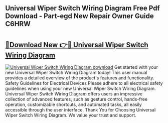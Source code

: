 ## Universal Wiper Switch Wiring Diagram Free Pdf Download - Part-egd New Repair Owner Guide C6HRW

# <h2><a href="http://dfrvad.blite.top/?on=Universal+Wiper+Switch+Wiring+Diagram">🔗Download New 👉🔴 Universal Wiper Switch Wiring Diagram</a></h2>

[![Universal Wiper Switch Wiring Diagram download](https://i.imgur.com/lujVjoI.png)](http://dfrvad.blite.top/?on=Universal+Wiper+Switch+Wiring+Diagram)
Get started with your new Universal Wiper Switch Wiring Diagram today! This user manual provides a detailed overview of the product's features and functionality. Safety Guidelines for Electrical Devices Please adhere to all electrical safety guidelines when using your new Universal Wiper Switch Wiring Diagram. Universal Wiper Switch Wiring Diagram offers users an impressive collection of advanced features, such as gesture control, hands-free operation, customizable shortcuts, and automated tasks, all easily accessible through the user interface. Thank You for Choosing Universal Wiper Switch Wiring Diagram. We value your trust and support.
